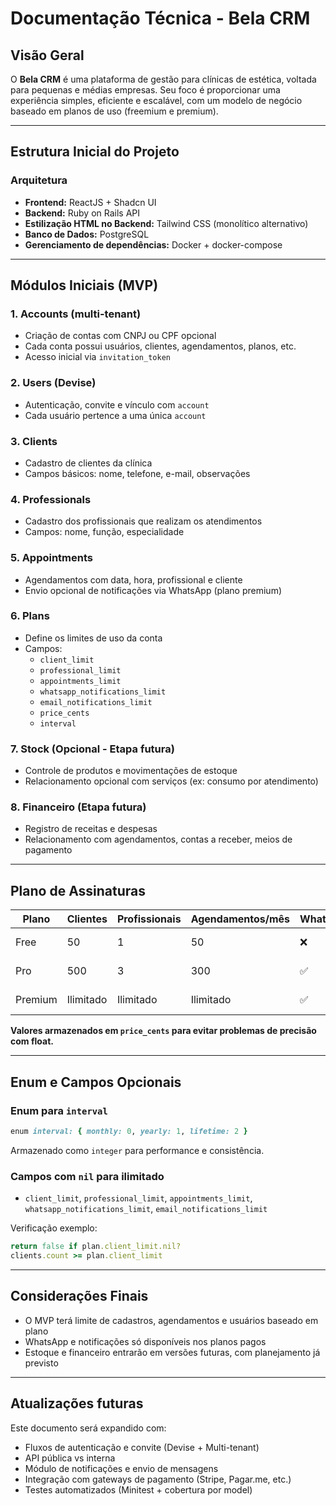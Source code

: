 
# Documentação Técnica - Bela CRM

## Visão Geral
O **Bela CRM** é uma plataforma de gestão para clínicas de estética, voltada para pequenas e médias empresas. Seu foco é proporcionar uma experiência simples, eficiente e escalável, com um modelo de negócio baseado em planos de uso (freemium e premium).

---

## Estrutura Inicial do Projeto

### Arquitetura
- **Frontend:** ReactJS + Shadcn UI
- **Backend:** Ruby on Rails API
- **Estilização HTML no Backend:** Tailwind CSS (monolítico alternativo)
- **Banco de Dados:** PostgreSQL
- **Gerenciamento de dependências:** Docker + docker-compose

---

## Módulos Iniciais (MVP)

### 1. Accounts (multi-tenant)
- Criação de contas com CNPJ ou CPF opcional
- Cada conta possui usuários, clientes, agendamentos, planos, etc.
- Acesso inicial via `invitation_token`

### 2. Users (Devise)
- Autenticação, convite e vínculo com `account`
- Cada usuário pertence a uma única `account`

### 3. Clients
- Cadastro de clientes da clínica
- Campos básicos: nome, telefone, e-mail, observações

### 4. Professionals
- Cadastro dos profissionais que realizam os atendimentos
- Campos: nome, função, especialidade

### 5. Appointments
- Agendamentos com data, hora, profissional e cliente
- Envio opcional de notificações via WhatsApp (plano premium)

### 6. Plans
- Define os limites de uso da conta
- Campos:
  - `client_limit`
  - `professional_limit`
  - `appointments_limit`
  - `whatsapp_notifications_limit`
  - `email_notifications_limit`
  - `price_cents`
  - `interval`

### 7. Stock (Opcional - Etapa futura)
- Controle de produtos e movimentações de estoque
- Relacionamento opcional com serviços (ex: consumo por atendimento)

### 8. Financeiro (Etapa futura)
- Registro de receitas e despesas
- Relacionamento com agendamentos, contas a receber, meios de pagamento

---

## Plano de Assinaturas

| Plano     | Clientes | Profissionais | Agendamentos/mês | WhatsApp | E-mail | Valor    | Intervalo  |
|-----------|----------|---------------|------------------|----------|--------|----------|------------|
| Free      | 50       | 1             | 50               | ❌        | 100    | R$ 0,00  | mensal     |
| Pro       | 500      | 3             | 300              | ✅        | 500    | R$ 29,90 | mensal     |
| Premium   | Ilimitado| Ilimitado     | Ilimitado        | ✅        | Ilimitado | R$ 79,90 | mensal     |

**Valores armazenados em `price_cents` para evitar problemas de precisão com float.**

---

## Enum e Campos Opcionais

### Enum para `interval`
```ruby
enum interval: { monthly: 0, yearly: 1, lifetime: 2 }
```
Armazenado como `integer` para performance e consistência.

### Campos com `nil` para ilimitado
- `client_limit`, `professional_limit`, `appointments_limit`, `whatsapp_notifications_limit`, `email_notifications_limit`

Verificação exemplo:
```ruby
return false if plan.client_limit.nil?
clients.count >= plan.client_limit
```

---

## Considerações Finais
- O MVP terá limite de cadastros, agendamentos e usuários baseado em plano
- WhatsApp e notificações só disponíveis nos planos pagos
- Estoque e financeiro entrarão em versões futuras, com planejamento já previsto

---

## Atualizações futuras
Este documento será expandido com:
- Fluxos de autenticação e convite (Devise + Multi-tenant)
- API pública vs interna
- Módulo de notificações e envio de mensagens
- Integração com gateways de pagamento (Stripe, Pagar.me, etc.)
- Testes automatizados (Minitest + cobertura por model)
